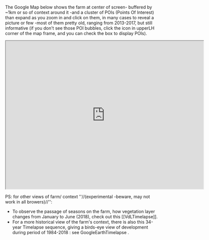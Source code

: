 The Google Map below shows the farm at center of screen- buffered by ~1km or so of context around it -and a cluster of POIs (Points Of Interest) than expand as you zoom in and click on them, in many cases to reveal a picture or few -most of them pretty old, ranging from 2013-2017, but still informative (if you don't see those POI bubbles, click the icon in upperLH corner of the map frame, and you can check the box to display POIs).

<iframe src="https://www.google.com/maps/d/u/0/embed?mid=1DmJmFk_lxNiX1dE685yAmr3Cxr8" width="640" height="480"></iframe>

PS: for other views of farm/ context ''//(experimental -beware, may not work in all browers)//'':

* To observe the passage of seasons on the farm, how vegetation layer changes from January to June (2018), check out this [[VdLTimelapse]].
* For a more historical view of the farm's context, there is also this 34-year Timelapse sequence, giving a birds-eye view of development during period of 1984-2018 : see GoogleEarthTimelapse .
